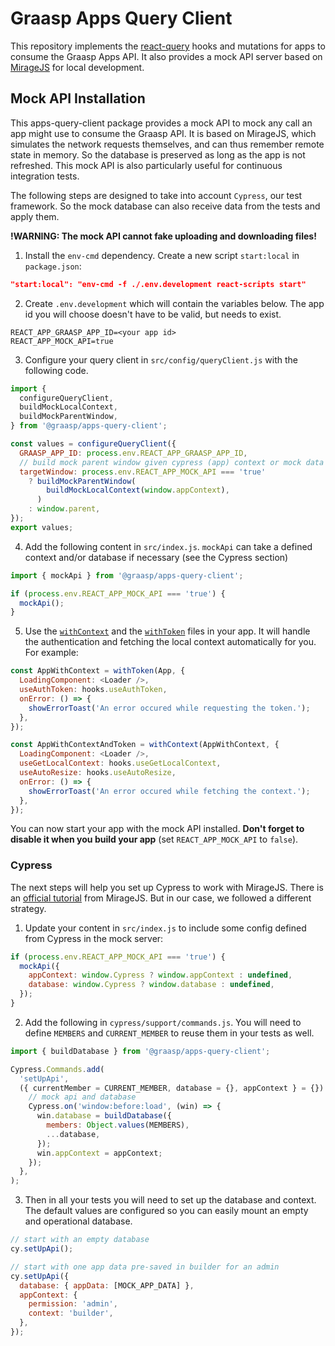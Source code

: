 # Graasp Apps Query Client

This repository implements the [react-query](https://react-query.tanstack.com/) hooks and mutations for apps to consume the Graasp Apps API. It also provides a mock API server based on [MirageJS](https://miragejs.com/) for local development.

## Mock API Installation

This apps-query-client package provides a mock API to mock any call an app might use to consume the Graasp API. It is based on MirageJS, which simulates the network requests themselves, and can thus remember remote state in memory. So the database is preserved as long as the app is not refreshed. This mock API is also particularly useful for continuous integration tests.

The following steps are designed to take into account `Cypress`, our test framework. So the mock database can also receive data from the tests and apply them.

**!WARNING: The mock API cannot fake uploading and downloading files!**

1. Install the `env-cmd` dependency. Create a new script `start:local` in `package.json`:

```json
"start:local": "env-cmd -f ./.env.development react-scripts start"
```

2. Create `.env.development` which will contain the variables below. The app id you will choose doesn't have to be valid, but needs to exist.

```
REACT_APP_GRAASP_APP_ID=<your app id>
REACT_APP_MOCK_API=true
```

3. Configure your query client in `src/config/queryClient.js` with the following code.

```js
import {
  configureQueryClient,
  buildMockLocalContext,
  buildMockParentWindow,
} from '@graasp/apps-query-client';

const values = configureQueryClient({
  GRAASP_APP_ID: process.env.REACT_APP_GRAASP_APP_ID,
  // build mock parent window given cypress (app) context or mock data
  targetWindow: process.env.REACT_APP_MOCK_API === 'true'
    ? buildMockParentWindow(
        buildMockLocalContext(window.appContext),
      )
    : window.parent,
});
export values;
```

4. Add the following content in `src/index.js`. `mockApi` can take a defined context and/or database if necessary (see the Cypress section)

```js
import { mockApi } from '@graasp/apps-query-client';

if (process.env.REACT_APP_MOCK_API === 'true') {
  mockApi();
}
```

5. Use the [`withContext`](./src/components/withContext.tsx) and the [`withToken`](./src/components/withToken.tsx) files in your app. It will handle the authentication and fetching the local context automatically for you. For example:

```js
const AppWithContext = withToken(App, {
  LoadingComponent: <Loader />,
  useAuthToken: hooks.useAuthToken,
  onError: () => {
    showErrorToast('An error occured while requesting the token.');
  },
});

const AppWithContextAndToken = withContext(AppWithContext, {
  LoadingComponent: <Loader />,
  useGetLocalContext: hooks.useGetLocalContext,
  useAutoResize: hooks.useAutoResize,
  onError: () => {
    showErrorToast('An error occured while fetching the context.');
  },
});
```

You can now start your app with the mock API installed. **Don't forget to disable it when you build your app** (set `REACT_APP_MOCK_API` to `false`).

### Cypress

The next steps will help you set up Cypress to work with MirageJS. There is an [official tutorial](https://miragejs.com/quickstarts/cypress/) from MirageJS. But in our case, we followed a different strategy.

1. Update your content in `src/index.js` to include some config defined from Cypress in the mock server:

```js
if (process.env.REACT_APP_MOCK_API === 'true') {
  mockApi({
    appContext: window.Cypress ? window.appContext : undefined,
    database: window.Cypress ? window.database : undefined,
  });
}
```

2. Add the following in `cypress/support/commands.js`. You will need to define `MEMBERS` and `CURRENT_MEMBER` to reuse them in your tests as well.

```js
import { buildDatabase } from '@graasp/apps-query-client';

Cypress.Commands.add(
  'setUpApi',
  ({ currentMember = CURRENT_MEMBER, database = {}, appContext } = {}) => {
    // mock api and database
    Cypress.on('window:before:load', (win) => {
      win.database = buildDatabase({
        members: Object.values(MEMBERS),
        ...database,
      });
      win.appContext = appContext;
    });
  },
);
```

3. Then in all your tests you will need to set up the database and context. The default values are configured so you can easily mount an empty and operational database.

```js
// start with an empty database
cy.setUpApi();

// start with one app data pre-saved in builder for an admin
cy.setUpApi({
  database: { appData: [MOCK_APP_DATA] },
  appContext: {
    permission: 'admin',
    context: 'builder',
  },
});
```
